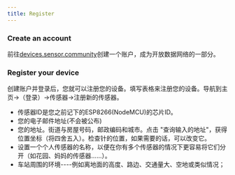 ```yaml
---
title: Register
---
```


### Create an account
前往[devices.sensor.community](https://devices.sensor.community)创建一个账户，成为开放数据网络的一部分。


### Register your device
创建账户并登录后，您就可以注册您的设备。填写表格来注册您的设备。导航到主页-&gt;（登录）-&gt;传感器-&gt;注册新的传感器。

* 传感器ID是您之前记下的ESP8266(NodeMCU)的芯片ID。
* 您的电子邮件地址(不会被公布)
* 您的地址。街道与房屋号码，邮政编码和城市。点击 "查询输入的地址"，获得位置坐标（将四舍五入）。检查针的位置，如果需要的话，可以改变它。
* 设置一个个人传感器的名称，以便在你有多个传感器的情况下更容易将它们分开（如花园、妈妈的传感器......）。
* 车站周围的环境----例如离地面的高度、路边、交通量大、空地或类似情况；

